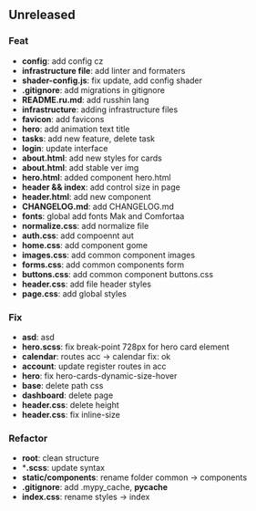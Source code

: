 ## Unreleased

### Feat

- **config**: add config cz
- **infrastructure file**: add linter and formaters
- **shader-config.js**: fix update, add config shader
- **.gitignore**: add migrations in gitignore
- **README.ru.md**: add russhin lang
- **infrastructure**: adding infrastructure files
- **favicon**: add favicons
- **hero**: add animation text title
- **tasks**: add new feature, delete task
- **login**: update interface
- **about.html**: add new styles for cards
- **about.html**: add stable ver img
- **hero.html**: added component hero.html
- **header && index**: add control size in page
- **header.html**: add new component
- **CHANGELOG.md**: add CHANGELOG.md
- **fonts**: global add fonts Mak and Comfortaa
- **normalize.css**: add normalize file
- **auth.css**: add compoennt aut
- **home.css**: add component gome
- **images.css**: add common component images
- **forms.css**: add common components form
- **buttons.css**: add common component buttons.css
- **header.css**: add file header styles
- **page.css**: add global styles

### Fix

- **asd**: asd
- **hero.scss**: fix break-point 728px for hero card element
- **calendar**: routes acc -> calendar fix: ok
- **account**: update register routes in acc
- **hero**: fix hero-cards-dynamic-size-hover
- **base**: delete path css
- **dashboard**: delete page
- **header.css**: delete height
- **header.css**: fix inline-size

### Refactor

- **root**: clean structure
- ***.scss**: update syntax
- **static/components**: rename folder common -> components
- **.gitignore**: add .mypy_cache, __pycache__
- **index.css**: rename styles -> index
